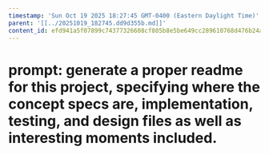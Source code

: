 ```yaml
---
timestamp: 'Sun Oct 19 2025 18:27:45 GMT-0400 (Eastern Daylight Time)'
parent: '[[../20251019_182745.dd9d355b.md]]'
content_id: efd941a5f07899c74377326608cf805b8e5be649cc289610768d476b24a32c4c
---
```


# prompt: generate a proper readme for this project, specifying where the concept specs are, implementation, testing, and design files as well as interesting moments included.
